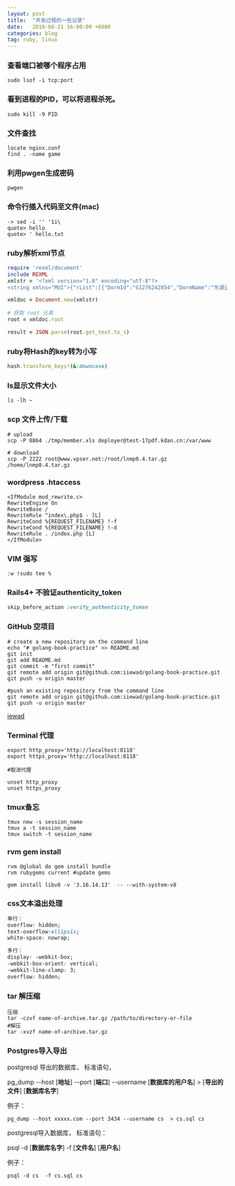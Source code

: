 ```yaml
---
layout: post
title:  "开发过程的一些记录"
date:   2018-08-21 16:00:00 +0800
categories: blog
tag: ruby, linux
---
```


### 查看端口被哪个程序占用
`sudo lsof -i tcp:port`

### 看到进程的PID，可以将进程杀死。
`sudo kill -9 PID`

### 文件查找
```
locate nginx.conf
find . -name game
```

### 利用pwgen生成密码
`pwgen`

### 命令行插入代码至文件(mac)
```shell
-> sed -i '' '1i\
quote> hello
quote> ' hello.txt
```

### ruby解析xml节点
```ruby
require 'rexml/document'
include REXML
xmlstr = '<?xml version="1.0" encoding="utf-8"?>
<string xmlns="MUI">{"rList":[{"DormId":"G1276242854","DormName":"东湖公寓","RoomId":"","RoomAccountID":""},{"DormId":"G1290492858","DormName":"丰泽公寓","RoomId":"","RoomAccountID":""},{"DormId":"G1283531903","DormName":"金岸公寓","RoomId":"","RoomAccountID":""},{"DormId":"G1252577939","DormName":"芷兰公寓","RoomId":"","RoomAccountID":""}],"Status":"1","Message":"请求成功","rowCount":4}</string>'

xmldoc = Document.new(xmlstr)
 
# 获取 root 元素
root = xmldoc.root

result = JSON.parse(root.get_text.to_s)

```

### ruby将Hash的key转为小写
```ruby
hash.transform_keys!(&:downcase)
```

### ls显示文件大小
```shell
ls -lh ~
```

### scp 文件上传/下载
```shell
# upload
scp -P 8864 ./tmp/member.xls deployer@test-17pdf.kdan.cn:/var/www

# download
scp -P 2222 root@www.vpser.net:/root/lnmp0.4.tar.gz /home/lnmp0.4.tar.gz
```

### wordpress .htaccess
```
<IfModule mod_rewrite.c>
RewriteEngine On
RewriteBase /
RewriteRule ^index\.php$ - [L]
RewriteCond %{REQUEST_FILENAME} !-f
RewriteCond %{REQUEST_FILENAME} !-d
RewriteRule . /index.php [L]
</IfModule>
```

### VIM 强写
```vim
:w !sudo tee %
```

### Rails4+ 不验证authenticity_token
```ruby
skip_before_action :verify_authenticity_token
```

### GitHub 空项目
```
# create a new repository on the command line
echo "# golang-book-practice" >> README.md
git init
git add README.md
git commit -m "first commit"
git remote add origin git@github.com:iiewad/golang-book-practice.git
git push -u origin master
```
```
#push an existing repository from the command line
git remote add origin git@github.com:iiewad/golang-book-practice.git
git push -u origin master
```
[iewad](https://iewad.me/)

### Terminal 代理
```shell
export http_proxy='http://localhost:8118'
export https_proxy='http://localhost:8118'

#取消代理

unset http_proxy
unset https_proxy
```

### tmux备忘
```
tmux new -s session_name
tmux a -t session_name
tmux switch -t session_name

```

### rvm gem install
```
rvm @global do gem install bundle
rvm rubygems current #update gems
```
```
gem install libv8 -v '3.16.14.13'  -- --with-system-v8
```

### css文本溢出处理
```css
单行：
overflow: hidden;
text-overflow:ellipsis;
white-space: nowrap;

多行：
display: -webkit-box;
-webkit-box-orient: vertical;
-webkit-line-clamp: 3;
overflow: hidden;
```

### tar 解压缩
```
压缩
tar -czvf name-of-archive.tar.gz /path/to/directory-or-file
#解压
tar -xvzf name-of-archive.tar.gz
```

### Postgres导入导出
postgresql 导出的数据库， 标准语句，

pg_dump --host [**地址**] --port [**端口**] --username [**数据库的用户名**] > [**导出的文件**] [**数据库名字**]

例子：
```
pg_dump --host xxxxx.com --port 3434 --username cs  > cs.sql cs
```

postgresql导入数据库， 标准语句：

psql -d [**数据库名字**] -f [**文件名**] [**用户名**]

例子：
```
psql -d cs  -f cs.sql cs
```
